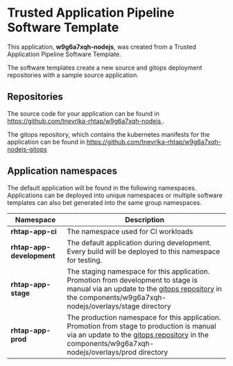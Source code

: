 # Trusted Application Pipeline Software Template

This application, **w9g6a7xqh-nodejs**, was created from a Trusted Application Pipeline Software Template.

The software templates create a new source and gitops deployment repositories with a sample source application. 

## Repositories

The source code for your application can be found in [https://github.com/tnevrlka-rhtap/w9g6a7xqh-nodejs ](https://github.com/tnevrlka-rhtap/w9g6a7xqh-nodejs ).
 
The gitops repository, which contains the kubernetes manifests for the application can be found in 
[https://github.com/tnevrlka-rhtap/w9g6a7xqh-nodejs-gitops ](https://github.com/tnevrlka-rhtap/w9g6a7xqh-nodejs-gitops ) 

## Application namespaces 

The default application will be found in the following namespaces. Applications can be deployed into unique namespaces or multiple software templates can also bet generated into the same group namespaces.  

|  Namespace   |  Description   |  
| -------- | -------- |
| **rhtap-app-ci** | The namespace used for CI workloads |
| **rhtap-app-development** | The default application during development. Every build will be deployed to this namespace for testing. |
| **rhtap-app-stage** | The staging namespace for this application. Promotion from development to stage is manual via an update to the [gitops repository](https://github.com/tnevrlka-rhtap/w9g6a7xqh-nodejs-gitops ) in the components/w9g6a7xqh-nodejs/overlays/stage directory |
| **rhtap-app-prod** | The production namespace for this application. Promotion from stage to production is manual via an update to the [gitops repository](https://github.com/tnevrlka-rhtap/w9g6a7xqh-nodejs-gitops ) in the components/w9g6a7xqh-nodejs/overlays/prod directory |